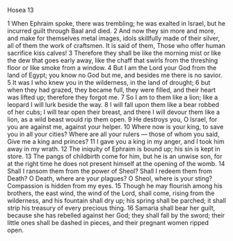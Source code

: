 Hosea 13

1	When Ephraim spoke, there was trembling; he was exalted in Israel, but he incurred guilt through Baal and died.
2	And now they sin more and more, and make for themselves metal images, idols skillfully made of their silver, all of them the work of craftsmen. It is said of them, Those who offer human sacrifice kiss calves!
3	Therefore they shall be like the morning mist or like the dew that goes early away, like the chaff that swirls from the threshing floor or like smoke from a window.
4	But I am the Lord your God from the land of Egypt; you know no God but me, and besides me there is no savior.
5	It was I who knew you in the wilderness, in the land of drought;
6	but when they had grazed, they became full, they were filled, and their heart was lifted up; therefore they forgot me.
7	So I am to them like a lion; like a leopard I will lurk beside the way.
8	I will fall upon them like a bear robbed of her cubs; I will tear open their breast, and there I will devour them like a lion, as a wild beast would rip them open.
9	He destroys you, O Israel, for you are against me, against your helper.
10	Where now is your king, to save you in all your cities? Where are all your rulers — those of whom you said, Give me a king and princes?
11	I gave you a king in my anger, and I took him away in my wrath.
12	The iniquity of Ephraim is bound up; his sin is kept in store.
13	The pangs of childbirth come for him, but he is an unwise son, for at the right time he does not present himself at the opening of the womb.
14	Shall I ransom them from the power of Sheol? Shall I redeem them from Death? O Death, where are your plagues? O Sheol, where is your sting? Compassion is hidden from my eyes.
15	Though he may flourish among his brothers, the east wind, the wind of the Lord, shall come, rising from the wilderness, and his fountain shall dry up; his spring shall be parched; it shall strip his treasury of every precious thing.
16	Samaria shall bear her guilt, because she has rebelled against her God; they shall fall by the sword; their little ones shall be dashed in pieces, and their pregnant women ripped open.

